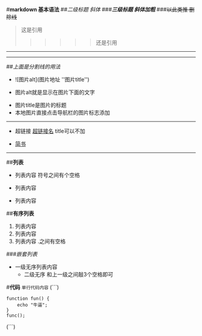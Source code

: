 #**markdown 基本语法**
##*二级标题 斜体*
###***三级标题 斜体加粗***
###~~以此类推 删除线~~

>这是引用
>>>>>>还是引用

---
-----
##*上面是分割线的用法*

+ ![图片alt](图片地址 ''图片title'')
- 图片alt就是显示在图片下面的文字
* 图片title是图片的标题
* 本地图片直接点击导航栏的图片标志添加

***
+ 超链接
[超链接名](超链接地址 "超链接title") title可以不加

+ [简书](http://jianshu.com "简书的Title")

---
##**列表**
- 列表内容 符号之间有个空格
+ 列表内容
* 列表内容

##**有序列表**
1. 列表内容
2. 列表内容
3. 列表内容 .之间有空格

###*嵌套列表*
+ 一级无序列表内容
   * 二级无序 和上一级之间敲3个空格即可
   
#**代码**
`单行代码内容`
(```)

    function fun() {
        echo "牛逼";
    }
    func();

(```)




